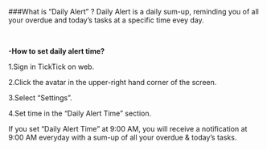 ###What is “Daily Alert” ?
Daily Alert is a daily sum-up, reminding you of all your overdue and today’s tasks at a specific time evey day.

<br />

**-How to set daily alert time?**
<br />

1.Sign in TickTick on web. 

2.Click the avatar in the upper-right hand corner of the screen.

3.Select “Settings”.

4.Set time in the “Daily Alert Time” section.

If you set “Daily Alert Time” at 9:00 AM, you will receive a notification at 9:00 AM everyday with a sum-up of all your overdue & today’s tasks.
